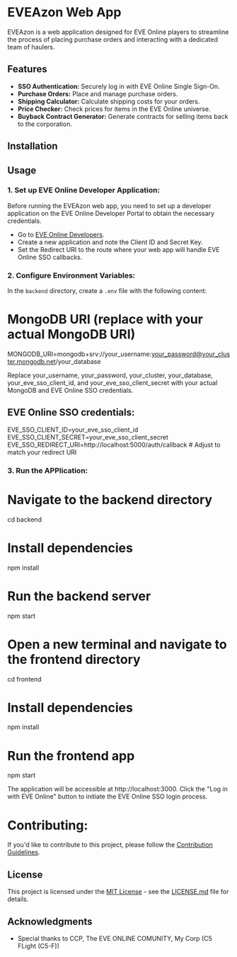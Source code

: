 # EVEAzon Web App

EVEAzon is a web application designed for EVE Online players to streamline the process of placing purchase orders and interacting with a dedicated team of haulers.

## Features

- **SSO Authentication:** Securely log in with EVE Online Single Sign-On.
- **Purchase Orders:** Place and manage purchase orders.
- **Shipping Calculator:** Calculate shipping costs for your orders.
- **Price Checker:** Check prices for items in the EVE Online universe.
- **Buyback Contract Generator:** Generate contracts for selling items back to the corporation.

## Installation



## Usage

### 1. Set up EVE Online Developer Application:

Before running the EVEAzon web app, you need to set up a developer application on the EVE Online Developer Portal to obtain the necessary credentials.

- Go to [EVE Online Developers](https://developers.eveonline.com/).
- Create a new application and note the Client ID and Secret Key.
- Set the Redirect URI to the route where your web app will handle EVE Online SSO callbacks.

### 2. Configure Environment Variables:

In the `backend` directory, create a `.env` file with the following content:


# MongoDB URI (replace with your actual MongoDB URI)
MONGODB_URI=mongodb+srv://your_username:your_password@your_cluster.mongodb.net/your_database

Replace your_username, your_password, your_cluster, your_database, your_eve_sso_client_id, and your_eve_sso_client_secret with your actual MongoDB and EVE Online SSO credentials.

## EVE Online SSO credentials:
EVE_SSO_CLIENT_ID=your_eve_sso_client_id
EVE_SSO_CLIENT_SECRET=your_eve_sso_client_secret
EVE_SSO_REDIRECT_URI=http://localhost:5000/auth/callback  # Adjust to match your redirect URI

### 3. Run the APPlication:

# Navigate to the backend directory
cd backend

# Install dependencies
npm install

# Run the backend server
npm start

# Open a new terminal and navigate to the frontend directory
cd frontend

# Install dependencies
npm install

# Run the frontend app
npm start

The application will be accessible at http://localhost:3000. Click the "Log in with EVE Online" button to initiate the EVE Online SSO login process.

# Contributing:

If you'd like to contribute to this project, please follow the [Contribution Guidelines](CONTRIBUTING.md).

## License

This project is licensed under the [MIT License](LICENSE.md) - see the [LICENSE.md](LICENSE.md) file for details.

## Acknowledgments

- Special thanks to CCP, The EVE ONLINE COMUNITY, My Corp (C5 FLight (C5-F))

